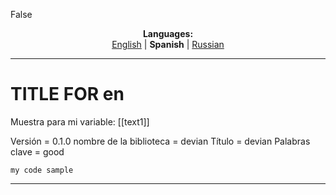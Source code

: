 False
<p align="center"><b>Languages:</b><br /><a href="https://github.com/markolofsen/devian/blob/master/README.md">English</a> | <b>Spanish</b> | <a href="https://github.com/markolofsen/devian/blob/master/README_ru.md">Russian</a></p>

---

# TITLE FOR en
Muestra para mi variable: [[text1]]

Versión = 0.1.0
nombre de la biblioteca = devian
Título = devian
Palabras clave = good

```
my code sample
```

---

